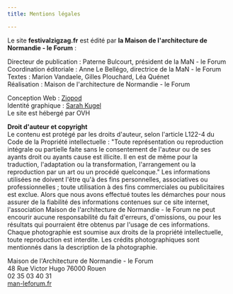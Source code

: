 ```yaml
---
title: Mentions légales

---
```

Le site **festivalzigzag.fr** est édité par **la Maison de l'architecture de Normandie - le Forum** :

Directeur de publication : Paterne Bulcourt, président de la MaN - le Forum  
Coordination éditoriale : Anne Le Bellégo, directrice de la MaN - le Forum  
Textes : Marion Vandaele, Gilles Plouchard, Léa Quénet  
Réalisation : Maison de l'architecture de Normandie - le Forum

Conception Web : [Ziopod](https://github.com/ziopod)  
Identité graphique : [Sarah Kugel](https://sarahkugel.com/)  
Le site est hébergé par OVH

**Droit d'auteur et copyright**  
Le contenu est protégé par les droits d'auteur, selon l'article L122-4 du Code de la Propriété intellectuelle : "Toute représentation ou reproduction intégrale ou partielle faite sans le consentement de l'auteur ou de ses ayants droit ou ayants cause est illicite. Il en est de même pour la traduction, l'adaptation ou la transformation, l'arrangement ou la reproduction par un art ou un procédé quelconque."
Les informations utilisées ne doivent l'être qu'à des fins personnelles, associatives ou professionnelles ; toute utilisation à des fins commerciales ou publicitaires est exclue.
Alors que nous avons effectué toutes les démarches pour nous assurer de la fiabilité des informations contenues sur ce site internet, l'association Maison de l'architecture de Normandie - le Forum ne peut encourir aucune responsabilité du fait d'erreurs, d'omissions, ou pour les résultats qui pourraient être obtenus par l'usage de ces informations.
Chaque photographie est soumise aux droits de la propriété intellectuelle, toute reproduction est interdite. Les crédits photographiques sont mentionnés dans la description de la photographie.

Maison de l'Architecture de Normandie - le Forum  
48 Rue Victor Hugo 76000 Rouen  
02 35 03 40 31  
[man-leforum.fr](www.man-leforum.fr)